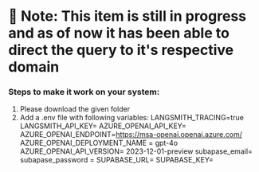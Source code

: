 # 🔴 Note: This item is still in progress and as of now it has been able to direct the query to it's respective domain 
### Steps to make it work on your system:
1. Please download the given folder
2. Add a .env file with following variables:
    LANGSMITH_TRACING=true
    LANGSMITH_API_KEY=
    AZURE_OPENAI_API_KEY=
    AZURE_OPENAI_ENDPOINT=https://msa-openai.openai.azure.com/
    AZURE_OPENAI_DEPLOYMENT_NAME = gpt-4o
    AZURE_OPENAI_API_VERSION= 2023-12-01-preview
    subapase_email=
    subapase_password = 
    SUPABASE_URL=
    SUPABASE_KEY=
